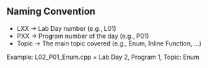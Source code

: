 ## Naming Convention

- LXX → Lab Day number (e.g., L01)
- PXX → Program number of the day (e.g., P01)
- Topic → The main topic covered (e.g., Enum, Inline Function, ...)

Example: L02_P01_Enum.cpp = Lab Day 2, Program 1, Topic: Enum
